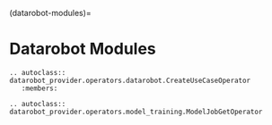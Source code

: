 (datarobot-modules)=

# Datarobot Modules

```{eval-rst}
.. autoclass:: datarobot_provider.operators.datarobot.CreateUseCaseOperator
   :members:
```


```{eval-rst}
.. autoclass:: datarobot_provider.operators.model_training.ModelJobGetOperator

```


